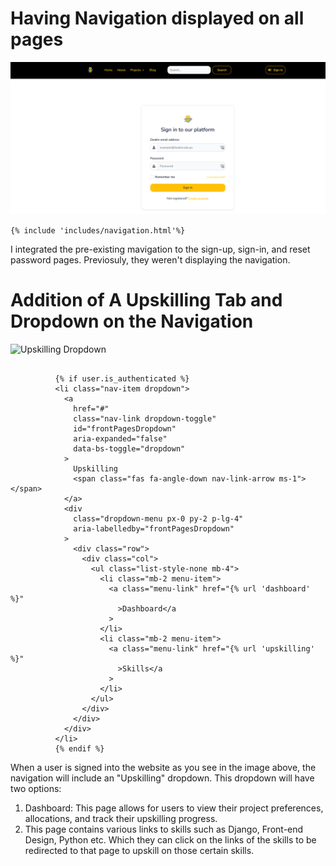 # Having Navigation displayed on all pages

![Navigation](images/Navigation.PNG)

 ```{% include 'includes/navigation.html'%}```

I integrated the pre-existing mavigation to the sign-up, sign-in, and reset password pages. Previosuly, they weren't displaying the navigation.

# Addition of A Upskilling Tab and Dropdown on the Navigation

![Upskilling Dropdown](images/Upskilling-Dropdown.png)


```

          {% if user.is_authenticated %}
          <li class="nav-item dropdown">
            <a
              href="#"
              class="nav-link dropdown-toggle"
              id="frontPagesDropdown"
              aria-expanded="false"
              data-bs-toggle="dropdown"
            >
              Upskilling
              <span class="fas fa-angle-down nav-link-arrow ms-1"></span>
            </a>
            <div
              class="dropdown-menu px-0 py-2 p-lg-4"
              aria-labelledby="frontPagesDropdown"
            >
              <div class="row">
                <div class="col">
                  <ul class="list-style-none mb-4">
                    <li class="mb-2 menu-item">
                      <a class="menu-link" href="{% url 'dashboard' %}"
                        >Dashboard</a
                      >
                    </li>
                    <li class="mb-2 menu-item">
                      <a class="menu-link" href="{% url 'upskilling' %}"
                        >Skills</a
                      >
                    </li>
                  </ul>
                </div>
              </div>
            </div>
          </li>
          {% endif %}
```
When a user is signed into the website as you see in the image above, the navigation will include an "Upskilling" dropdown. This dropdown will have two options:
1. Dashboard: This page allows for users to view their project preferences, allocations, and track their upskilling progress.
2. This page contains various links to skills such as Django, Front-end Design, Python etc. Which they can click on the links of the skills to be redirected to that page to upskill on those certain skills.

